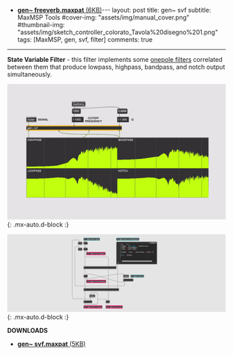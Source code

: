 - <a href="https://velitch.github.io/velitch/assets/maxmsp_tools/reverb/freeverb.zip">**gen~ freeverb.maxpat** (6KB)<a/>---
layout: post
title: gen~ svf
subtitle: MaxMSP Tools
#cover-img: "assets/img/manual_cover.png"
#thumbnail-img: "assets/img/sketch_controller_colorato_Tavola%20disegno%201.png"
tags: [MaxMSP, gen, svf, filter]
comments: true
---

**State Variable Filter** - this filter implements some [onepole filters](https://velitch.github.io/velitch/2021-10-19-tool_gen_onepole/) correlated between them that produce lowpass, highpass, bandpass, and notch output simultaneously.

![](https://github.com/Velitch/velitch/blob/main/assets/img/img_maxmsp/gen~%20svf.gif?raw=true){: .mx-auto.d-block :}

![](https://github.com/Velitch/velitch/blob/main/assets/img/img_maxmsp/dsp~%20svf.png?raw=true){: .mx-auto.d-block :}

**DOWNLOADS**

- <a href="https://velitch.github.io/velitch/assets/maxmsp_tools/reverb/svf.zip">**gen~ svf.maxpat** (5KB)<a/>
